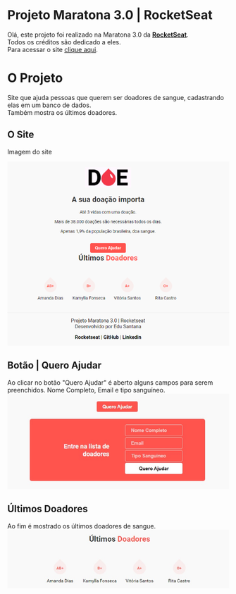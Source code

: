 # Projeto Maratona 3.0 | RocketSeat

Olá, este projeto foi realizado na Maratona 3.0 da **[RocketSeat](https://www.rocketseat.com.br/)**.<br/>
Todos os créditos são dedicado a eles.<br/>
Para acessar o site [clique aqui](https://edusf90.github.io/maratona-3.0/).

# O Projeto

Site que ajuda pessoas que querem ser doadores de sangue, cadastrando elas em um banco de dados.<br/>
Também mostra os últimos doadores.

## O Site

Imagem do site

![](/img/md/001.png 'Imagem do Site | Doação de Sangue')

## Botão | Quero Ajudar

Ao clicar no botão "Quero Ajudar" é aberto alguns campos para serem preenchidos.
Nome Completo, Email e tipo sanguíneo.<br>
!['imagemQueroAjudar'](/img/md/n2.jpg 'Imagem Quero Ajudar')

## Últimos Doadores

Ao fim é mostrado os últimos doadores de sangue.
![Imagem dos últimos doadores](/img/md/n3.jpg 'Imagem dos últimos doadores')
